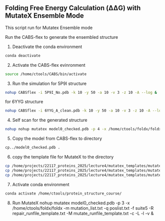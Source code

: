 ## Folding Free Energy Calculation (ΔΔG) with MutateX Ensemble Mode
This script run for Mutatex Ensemble mode

Run the CABS-flex to generate the ensembled structure 

1. Deactivate the conda environment
```bash
conda deactivate
```
2. Activate the CABS-flex evinronment
```bash
source /home/ctools/CABS/bin/activate
```
3. Run the simulation
for 5P9I structure
```bash
nohup CABSflex -i 5P9I_No.pdb -k 10 -y 50 -a 10 -v 3 -z 10 -A --log &
```
for 6YYG structure
```bash
nohup CABSflex -i 6YYG_A_clean.pdb -k 10 -y 50 -a 10 -v 3 -z 10 -A --log &
```

4. Self scan for the generated structure
```bash
nohup nohup mutatex model0_checked.pdb -p 4 -x /home/ctools/foldx/foldx -m mutation_list.txt -f suite5 -R repair_runfile_template.txt -M mutate_runfile_template.txt -c -L -l -v -s &
```
5. Copy the model from CABS-flex to directory
```bash
cp../model0_checked.pdb .
```
6. copy the template file for MutateX to the directory
```bash
cp /home/projects/22117_proteins_2025/lecture4/mutatex_templates/mutatex/templates/foldxsuite5/mutation_list.txt .
cp /home/projects/22117_proteins_2025/lecture4/mutatex_templates/mutatex/templates/foldxsuite5/repair_runfile_template.txt .
cp /home/projects/22117_proteins_2025/lecture4/mutatex_templates/mutatex/templates/foldxsuite5/mutate_runfile_template.txt .
```
7. Activate conda environment
```bash
conda activate /home/ctools/protein_structure_course/
```
8. Run MutateX
nohup mutatex model0_checked.pdb -p 3 -x /home/ctools/foldx/foldx -m mutation_list.txt -q poslist.txt -f suite5 -R repair_runfile_template.txt -M mutate_runfile_template.txt -c -L -l -v  &

